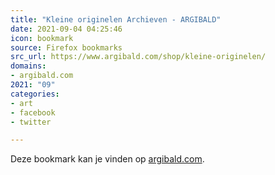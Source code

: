 ```yaml
---
title: "Kleine originelen Archieven - ARGIBALD"
date: 2021-09-04 04:25:46
icon: bookmark
source: Firefox bookmarks
src_url: https://www.argibald.com/shop/kleine-originelen/
domains:
- argibald.com
2021: "09"
categories:
- art
- facebook
- twitter

---
```

Deze bookmark kan je vinden op [argibald.com](https://www.argibald.com/shop/kleine-originelen/).
